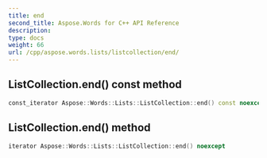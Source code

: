 ```yaml
---
title: end
second_title: Aspose.Words for C++ API Reference
description: 
type: docs
weight: 66
url: /cpp/aspose.words.lists/listcollection/end/
---
```

## ListCollection.end() const method




```cpp
const_iterator Aspose::Words::Lists::ListCollection::end() const noexcept
```

## ListCollection.end() method




```cpp
iterator Aspose::Words::Lists::ListCollection::end() noexcept
```

